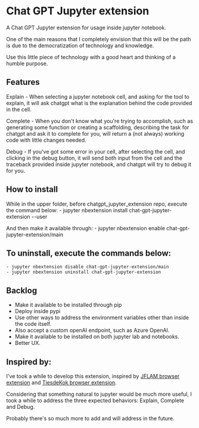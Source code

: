 Chat GPT Jupyter extension
==================

A Chat GPT Jupyter extension for usage inside jupyter notebook.

One of the main reasons that I completely envision that this will be the path is due to the democratization of technology and knowledge.

Use this little piece of technology with a good heart and thinking of a humble purpose.

## Features
Explain - When selecting a jupyter notebook cell, and asking for the tool to explain, it will ask chatgpt what is the explanation behind the code provided in the cell.

Complete - When you don't know what you're trying to accomplish, such as generating some function or creating a scaffolding, describing the task for chatgpt and ask it to complete for you, will return a (not always) working code with little changes needed.

Debug - If you've got some error in your cell, after selecting the cell, and clicking in the debug button, it will send both input from the cell and the traceback provided inside jupyter notebook, and chatgpt will try to debug it for you.

## How to install

While in the upper folder, before chatgpt_jupyter_extension repo, execute the command below:
    - jupyter nbextension install chat-gpt-jupyter-extension --user

And then make it available through: 
    - jupyter nbextension enable chat-gpt-jupyter-extension/main

## To uninstall, execute the commands below:

    - jupyter nbextension disable chat-gpt-jupyter-extension/main
    - jupyter nbextension uninstall chat-gpt-jupyter-extension

## Backlog
- Make it available to be installed through pip
- Deploy inside pypi
- Use other ways to address the environment variables other than inside the code itself.
- Also accept a custom openAI endpoint, such as Azure OpenAI.
- Make it available to be installed on both jupyter lab and notebooks.
- Better UX.


## Inspired by:

I've took a while to develop this extension, inspired by [JFLAM browser extension](https://github.com/jflam/chat-gpt-jupyter-extension) and [TiesdeKok browser extension](https://github.com/TiesdeKok/chat-gpt-jupyter-extension).

Considering that something natural to jupyter would be much more useful, I took a while to address the three expected behaviors: Explain, Complete and Debug.

Probably there's so much more to add and will address in the future.